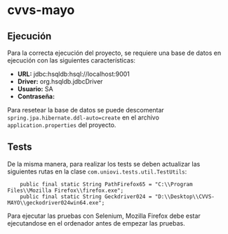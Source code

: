 # cvvs-mayo

## Ejecución

Para la correcta ejecución del proyecto, se requiere una base de datos en ejecución con las 
siguientes características:

- **URL:** jdbc:hsqldb:hsql://localhost:9001
- **Driver:** org.hsqldb.jdbcDriver
- **Usuario:** SA
- **Contraseña:** 

Para resetear la base de datos se puede descomentar ```spring.jpa.hibernate.ddl-auto=create``` 
en el archivo ```application.properties``` del proyecto.

## Tests

De la misma manera, para realizar los tests se deben actualizar las siguientes rutas en
la clase ```com.uniovi.tests.util.TestUtils```:

```
    public final static String PathFirefox65 = "C:\\Program Files\\Mozilla Firefox\\firefox.exe";
    public final static String Geckdriver024 = "D:\\Desktop\\CVVS-MAYO\\geckodriver024win64.exe";
```

Para ejecutar las pruebas con Selenium, Mozilla Firefox debe estar ejecutandose en el ordenador 
antes de empezar las pruebas.
